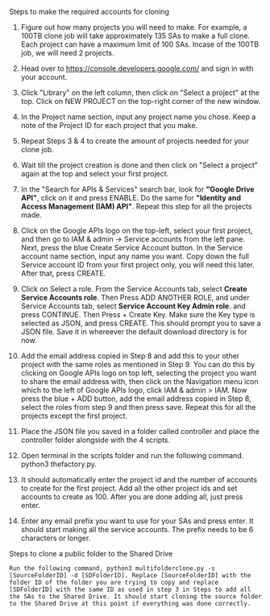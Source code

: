 Steps to make the required accounts for cloning

1. Figure out how many projects you will need to make. For example, a 100TB clone job will take approximately 135 SAs to make a full clone. Each project can have a maximum limit of 100 SAs. Incase of the 100TB job, we will need 2 projects.

2. Head over to https://console.developers.google.com/ and sign in with your account.

3. Click "Library" on the left column, then click on "Select a project" at the top. Click on NEW PROJECT on the top-right corner of the new window.

4. In the Project name section, input any project name you chose. Keep a note of the Project ID for each project that you make.

5. Repeat Steps 3 & 4 to create the amount of projects needed for your clone job.

6. Wait till the project creation is done and then click on "Select a project" again at the top and select your first project.

7. In the "Search for APIs & Services" search bar, look for **"Google Drive API"**, click on it and press ENABLE. Do the same for **"Identity and Access Management (IAM) API"**. Repeat this step for all the projects made.

8. Click on the Google APIs logo on the top-left, select your first project, and then go to IAM & admin -> Service accounts from the left pane. Next, press the blue Create Service Account button. In the Service account name section, input any name you want. Copy down the full Service account ID from your first project only, you will need this later. After that, press CREATE.

9. Click on Select a role. From the Service Accounts tab, select **Create Service Accounts role**. Then Press ADD ANOTHER ROLE, and under Service Accounts tab, select **Service Account Key Admin role**. and press CONTINUE. Then Press + Create Key. Make sure the Key type is selected as JSON, and press CREATE. This should prompt you to save a JSON file. Save it in whereever the default download directory is for now.

10. Add the email address copied in Step 8 and add this to your other project with the same roles as mentioned in Step 9. You can do this by clicking on Google APIs logo on top left, selecting the project you want to share the email address with, then click on the Navigation menu icon which to the left of Google APIs logo, click IAM & admin > IAM. Now press the blue + ADD button, add the email address copied in Step 8, select the roles from step 9 and then press save. Repeat this for all the projects except the first project.

11. Place the JSON file you saved in a folder called controller and place the controller folder alongside with the 4 scripts.

12. Open terminal in the scripts folder and run the following command. python3 thefactory.py.

13. It should automatically enter the project id and the number of accounts to create for the first project. Add all the other project ids and set accounts to create as 100. After you are done adding all, just press enter.

14. Enter any email prefix you want to use for your SAs and press enter. It should start making all the service accounts. The prefix needs to be 6 characters or longer.

Steps to clone a public folder to the Shared Drive

    Run the following command, python3 multifolderclone.py -s [SourceFolderID] -d [SDFolderID]. Replace [SourceFolderID] with the folder ID of the folder you are trying to copy and replace [SDFolderID] with the same ID as used in step 3 in Steps to add all the SAs to the Shared Drive. It should start cloning the source folder to the Shared Drive at this point if everything was done correctly.
